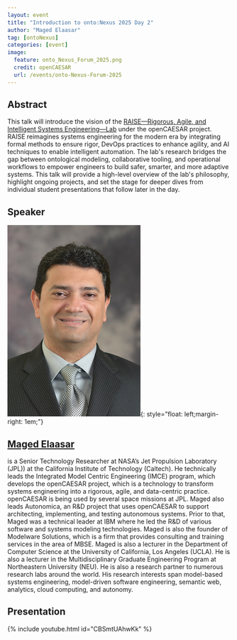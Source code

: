 ```yaml
---
layout: event
title: "Introduction to onto:Nexus 2025 Day 2"
author: "Maged Elaasar"
tag: [ontoNexus]
categories: [event]
image:
  feature: onto_Nexus_Forum_2025.png
  credit: openCAESAR
  url: /events/onto-Nexus-Forum-2025
---
```


## Abstract

This talk will introduce the vision of the [RAISE—Rigorous, Agile, and Intelligent Systems Engineering—Lab](https://www.opencaesar.io/raise) under the openCAESAR project. RAISE reimagines systems engineering for the modern era by integrating formal methods to ensure rigor, DevOps practices to enhance agility, and AI techniques to enable intelligent automation. The lab's research bridges the gap between ontological modeling, collaborative tooling, and operational workflows to empower engineers to build safer, smarter, and more adaptive systems. This talk will provide a high-level overview of the lab's philosophy, highlight ongoing projects, and set the stage for deeper dives from individual student presentations that follow later in the day.

## Speaker

![Maged Elaasar](img/Elaasar.jpeg){: style="float: left;margin-right: 1em;"}

<h2><a href="mailto:elaasar@jpl.nasa.gov">Maged Elaasar</a></h2> is a Senior Technology Researcher at NASA’s Jet Propulsion Laboratory (JPL)) at the California Institute of Technology (Caltech). He technically leads the Integrated Model Centric Engineering (IMCE) program, which develops the openCAESAR project, which is a technology to transform systems engineering into a rigorous, agile, and data-centric practice. openCAESAR is being used by several space missions at JPL. Maged also leads Autonomica, an R&D project that uses  openCAESAR to support architecting, implementing, and testing autonomous systems. Prior to that, Maged was a technical leader at IBM where he led the R&D of various software and systems modeling technologies. Maged is also the founder of Modelware Solutions, which is a firm that provides consulting and training services in the area of MBSE. Maged is also a lecturer in the Department of Computer Science at the University of California, Los Angeles (UCLA). He is also a lecturer in the Multidisciplinary Graduate Engineering Program at Northeastern University (NEU). He is also a research partner to numerous research labs around the world. His research interests span model-based systems engineering, model-driven software engineering, semantic web, analytics, cloud computing, and autonomy.

## Presentation

{% include youtube.html id="CBSmtUAhwKk" %}
